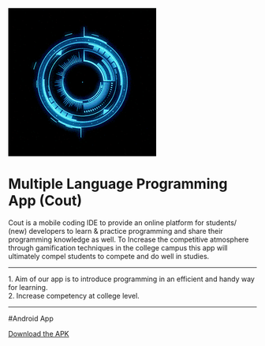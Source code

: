 <img src="https://github.com/AtharvaSDeshpande/Multiple-Language-Programming-App/blob/main/Backend Server/src/images/giphy.gif" align="center" >


# Multiple Language Programming App (Cout)
Cout is a mobile coding IDE to provide an online platform for students/ (new) developers to learn & practice programming and share their programming knowledge as well. To Increase the competitive atmosphere through gamification techniques in the college campus this app will ultimately compel students to compete and do well in studies.

<hr>
1. Aim of our app is to introduce programming in an efficient and handy way for learning.<br>
2. Increase competency at college level.

<hr>

#Android App

[Download the APK](https://firebasestorage.googleapis.com/v0/b/cout-1c9d9.appspot.com/o/Cout%20App.apk?alt=media&token=687a2933-80cf-4aed-bddb-04e9ceca871b)
